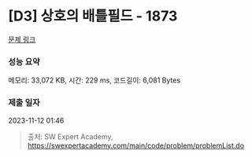 # [D3] 상호의 배틀필드 - 1873 

[문제 링크](https://swexpertacademy.com/main/code/problem/problemDetail.do?contestProbId=AV5LyE7KD2ADFAXc) 

### 성능 요약

메모리: 33,072 KB, 시간: 229 ms, 코드길이: 6,081 Bytes

### 제출 일자

2023-11-12 01:46



> 출처: SW Expert Academy, https://swexpertacademy.com/main/code/problem/problemList.do